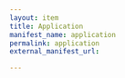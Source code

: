 ```yaml
---
layout: item
title: Application
manifest_name: application
permalink: application
external_manifest_url: 

---
```

<!-- Add an essay or interpretive material below this line,
using HTML or markdown.  Do not modify this file above this line -->
